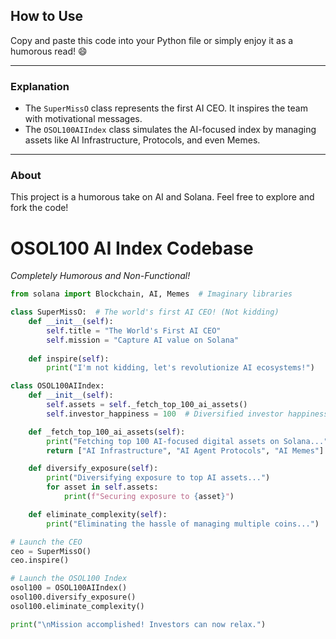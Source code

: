 
## How to Use
Copy and paste this code into your Python file or simply enjoy it as a humorous read! 😄

---

### Explanation
- The `SuperMissO` class represents the first AI CEO. It inspires the team with motivational messages.
- The `OSOL100AIIndex` class simulates the AI-focused index by managing assets like AI Infrastructure, Protocols, and even Memes.

---

### About
This project is a humorous take on AI and Solana. Feel free to explore and fork the code!




# OSOL100 AI Index Codebase

_Completely Humorous and Non-Functional!_

```python
from solana import Blockchain, AI, Memes  # Imaginary libraries

class SuperMissO:  # The world's first AI CEO! (Not kidding)
    def __init__(self):
        self.title = "The World's First AI CEO"
        self.mission = "Capture AI value on Solana"
    
    def inspire(self):
        print("I'm not kidding, let's revolutionize AI ecosystems!")

class OSOL100AIIndex:
    def __init__(self):
        self.assets = self._fetch_top_100_ai_assets()
        self.investor_happiness = 100  # Diversified investor happiness

    def _fetch_top_100_ai_assets(self):
        print("Fetching top 100 AI-focused digital assets on Solana...")
        return ["AI Infrastructure", "AI Agent Protocols", "AI Memes"]  # Varied yet fun

    def diversify_exposure(self):
        print("Diversifying exposure to top AI assets...")
        for asset in self.assets:
            print(f"Securing exposure to {asset}")

    def eliminate_complexity(self):
        print("Eliminating the hassle of managing multiple coins...")

# Launch the CEO
ceo = SuperMissO()
ceo.inspire()

# Launch the OSOL100 Index
osol100 = OSOL100AIIndex()
osol100.diversify_exposure()
osol100.eliminate_complexity()

print("\nMission accomplished! Investors can now relax.")




